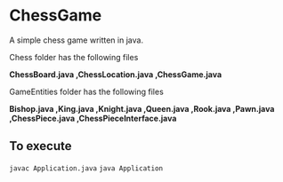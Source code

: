 # ChessGame

A simple chess game written in java.
<p>Chess folder has the following files</p>
<p><b>ChessBoard.java ,ChessLocation.java ,ChessGame.java</b></p>
<p>GameEntities folder has the following files</p>
<p><b>Bishop.java ,King.java ,Knight.java ,Queen.java ,Rook.java ,Pawn.java ,ChessPiece.java ,ChessPieceInterface.java</b></p>

## To execute

`javac Application.java`
`java Application`

